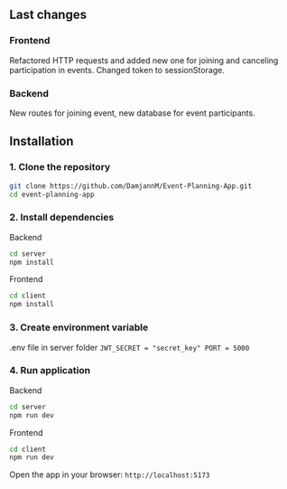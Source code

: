 ## Last changes

### Frontend

Refactored HTTP requests and added new one for joining and canceling participation in events. Changed token to sessionStorage.

### Backend

New routes for joining event, new database for event participants.

## Installation

### 1. Clone the repository

```bash
git clone https://github.com/DamjannM/Event-Planning-App.git
cd event-planning-app
```

### 2. Install dependencies

Backend

```bash
cd server
npm install
```

Frontend

```bash
cd client
npm install
```

### 3. Create environment variable

.env file in server folder
`JWT_SECRET = "secret_key"
PORT = 5000`

### 4. Run application

Backend

```bash
cd server
npm run dev
```

Frontend

```bash
cd client
npm run dev
```

Open the app in your browser:
`http://localhost:5173`
